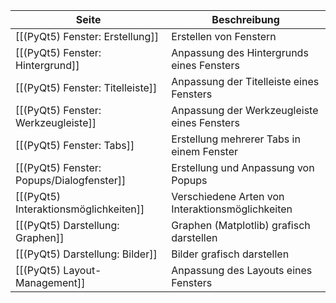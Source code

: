 | Seite | Beschreibung |
| ----------- | ----------- |
| [[(PyQt5) Fenster: Erstellung]] | Erstellen von Fenstern |
| [[(PyQt5) Fenster: Hintergrund]] | Anpassung des Hintergrunds eines Fensters |
| [[(PyQt5) Fenster: Titelleiste]] | Anpassung der Titelleiste eines Fensters |
| [[(PyQt5) Fenster: Werkzeugleiste]] | Anpassung der Werkzeugleiste eines Fensters |
| [[(PyQt5) Fenster: Tabs]] | Erstellung mehrerer Tabs in einem Fenster |
| [[(PyQt5) Fenster: Popups/Dialogfenster]] | Erstellung und Anpassung von Popups |
| [[(PyQt5) Interaktionsmöglichkeiten]] | Verschiedene Arten von Interaktionsmöglichkeiten |
| [[(PyQt5) Darstellung: Graphen]] | Graphen (Matplotlib) grafisch darstellen |
| [[(PyQt5) Darstellung: Bilder]] | Bilder grafisch darstellen |
| [[(PyQt5) Layout-Management]] | Anpassung des Layouts eines Fensters |